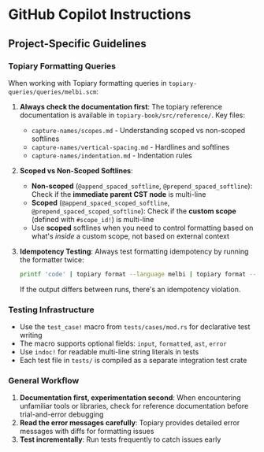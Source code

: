# GitHub Copilot Instructions

## Project-Specific Guidelines

### Topiary Formatting Queries

When working with Topiary formatting queries in `topiary-queries/queries/melbi.scm`:

1. **Always check the documentation first**: The topiary reference documentation is available in `topiary-book/src/reference/`. Key files:
   - `capture-names/scopes.md` - Understanding scoped vs non-scoped softlines
   - `capture-names/vertical-spacing.md` - Hardlines and softlines
   - `capture-names/indentation.md` - Indentation rules

2. **Scoped vs Non-Scoped Softlines**:
   - **Non-scoped** (`@append_spaced_softline`, `@prepend_spaced_softline`): Check if the **immediate parent CST node** is multi-line
   - **Scoped** (`@append_spaced_scoped_softline`, `@prepend_spaced_scoped_softline`): Check if the **custom scope** (defined with `#scope_id!`) is multi-line
   - Use **scoped** softlines when you need to control formatting based on what's *inside* a custom scope, not based on external context

3. **Idempotency Testing**: Always test formatting idempotency by running the formatter twice:
   ```bash
   printf 'code' | topiary format --language melbi | topiary format --language melbi
   ```
   If the output differs between runs, there's an idempotency violation.

### Testing Infrastructure

- Use the `test_case!` macro from `tests/cases/mod.rs` for declarative test writing
- The macro supports optional fields: `input`, `formatted`, `ast`, `error`
- Use `indoc!` for readable multi-line string literals in tests
- Each test file in `tests/` is compiled as a separate integration test crate

### General Workflow

1. **Documentation first, experimentation second**: When encountering unfamiliar tools or libraries, check for reference documentation before trial-and-error debugging
2. **Read the error messages carefully**: Topiary provides detailed error messages with diffs for formatting issues
3. **Test incrementally**: Run tests frequently to catch issues early
